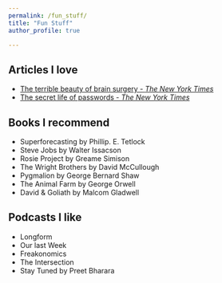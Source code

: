 ```yaml
---
permalink: /fun_stuff/
title: "Fun Stuff"
author_profile: true

---
```



## Articles I love

- [The terrible beauty of brain surgery - *The New York Times*]()
- [The secret life of passwords - *The New York Times*]()


## Books I recommend

- Superforecasting by Phillip. E. Tetlock
- Steve Jobs by Walter Issacson
- Rosie Project by Greame Simison
- The Wright Brothers by David McCullough
- Pygmalion by George Bernard Shaw
- The Animal Farm by George Orwell
- David & Goliath by Malcom Gladwell

## Podcasts I like

* Longform
* Our last Week
* Freakonomics
* The Intersection
* Stay Tuned by Preet Bharara
